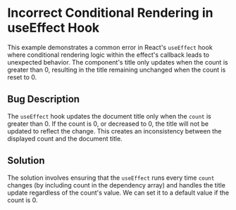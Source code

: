 # Incorrect Conditional Rendering in useEffect Hook

This example demonstrates a common error in React's `useEffect` hook where conditional rendering logic within the effect's callback leads to unexpected behavior. The component's title only updates when the count is greater than 0, resulting in the title remaining unchanged when the count is reset to 0.

## Bug Description
The `useEffect` hook updates the document title only when the `count` is greater than 0.  If the count is 0, or decreased to 0, the title will not be updated to reflect the change. This creates an inconsistency between the displayed count and the document title.

## Solution
The solution involves ensuring that the `useEffect` runs every time `count` changes (by including count in the dependency array) and handles the title update regardless of the count's value.  We can set it to a default value if the count is 0. 